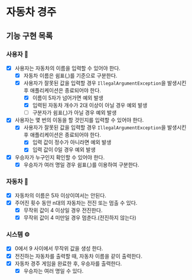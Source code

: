 # 자동차 경주

## 기능 구현 목록

### 사용자 👥

- [x] 사용자는 자동차의 이름을 입력할 수 있어야 한다.
    - [x] 자동차 이름은 쉼표(,)를 기준으로 구분한다.
    - [x] 사용자가 잘못된 값을 입력할 경우 `IllegalArgumentException`을 발생시킨 후 애플리케이션은 종료되어야 한다.
        - [x] 이름이 5자가 넘어가면 예외 발생
        - [x] 입력된 자동차 개수가 2대 이상이 아닐 경우 예외 발생
        - [ ] 구분자가 쉼표(,)가 아닐 경우 예외 발생
- [x] 사용자는 몇 번의 이동을 할 것인지를 입력할 수 있어야 한다.
    - [x] 사용자가 잘못된 값을 입력할 경우 `IllegalArgumentException`을 발생시킨 후 애플리케이션은 종료되어야 한다.
        - [x] 입력 값이 정수가 아니라면 예외 발생
        - [x] 입력 값이 0일 경우 예외 발생
- [x] 우승자가 누구인지 확인할 수 있어야 한다.
    - [x] 우승자가 여러 명일 경우 쉼표(,)를 이용하여 구분한다.

### 자동차 🚗

- [x] 자동차의 이름은 5자 이상이여서는 안된다.
- [x] 주어진 횟수 동안 n대의 자동차는 전진 또는 멈출 수 있다.
    - [x] 무작위 값이 4 이상일 경우 전진한다.
    - [x] 무작위 값이 4 미만일 경우 멈춘다.(전진하지 않는다)

### 시스템 ⚙️

- [x] 0에서 9 사이에서 무작위 값을 생성 한다.
- [x] 전진하는 자동차를 출력할 때, 자동차 이름을 같이 출력한다.
- [x] 자동차 경주 게임을 완료한 후, 우승자를 출력한다.
    - [x] 우승자는 여러 명일 수 있다.
